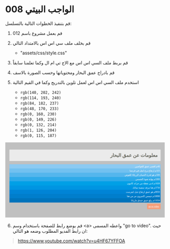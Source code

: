 # الواجب البيتي 008

قم بتنفيذ الخطوات التالية بالتسلسل:

1. قم بعمل مشروع باسم 012
2. قم بخلف ملف سي اس اس بالامتداد التالي
   - "assets/css/style.css"
3. قم بربط ملف السي اس اس مع الاج تي ام ال وكما تعلمنا سابقاً
4. قم بادراج عمق البحار ومحتوياتها وحسب الصورة بالاسف
5. استخدم ملف السي اس اس لعمل تلوين بالتدريج وكما في القيم التالية

   - `rgb(140, 202, 242)`
   - `rgb(114, 193, 240)`
   - `rgb(84, 182, 237)`
   - `rgb(48, 170, 233)`
   - `rgb(0, 160, 230)`
   - `rgb(0, 149, 226)`
   - `rgb(0, 132, 214)`
   - `rgb(1, 126, 204)`
   - `rgb(0, 115, 187)`

![homework_008](./see_depth.png)

6. قم بوضع رابط للصفحة باستخدام وسم \<a\> واعطه المسمى "go to video". حيث ان رابط الفديو المطلوب وضعه هو التالي:

> https://www.youtube.com/watch?v=u4HF67YFFOA
